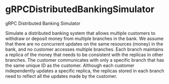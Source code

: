 # gRPCDistributedBankingSimulator
gRPC Distributed Banking Simulator

 Simulate a distributed banking system that allows multiple customers to withdraw or deposit money from multiple branches in the bank. We assume that there are no concurrent updates on the same resources (money) in the bank, and no customer accesses multiple branches. Each branch maintains a replica of the money that needs to be consistent with the replicas in other branches. The customer communicates with only a specific branch that has the same unique ID as the customer. Although each customer independently updates a specific replica, the replicas stored in each branch need to reflect all the updates made by the customer.

